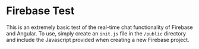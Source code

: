 # Firebase Test

This is an extremely basic test of the real-time chat functionality of Firebase and Angular.  To use, simply create an `init.js` file in the `/public` directory and include the Javascript provided when creating a new Firebase project.